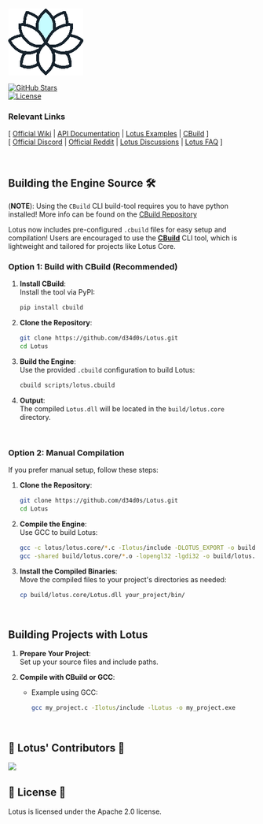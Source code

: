 ![Lotus Logo](engine/assets/logo.png)

[![GitHub Stars](https://img.shields.io/github/stars/d34d0s/Lotus?style=flat&label=stars)](https://github.com/d34d0s/Lotus/stargazers)  
[![License](https://img.shields.io/badge/license-apache%2Flibpng-green.svg)](LICENSE)  

### Relevant Links

[ [Official Wiki](https://github.com/d34d0s/Lotus/wiki) | [API Documentation](https://github.com/d34d0s/Lotus/wiki/Lotus-API-Docs) | [Lotus Examples](https://github.com/d34d0s/Lotus/tree/main/examples) | [CBuild](https://github.com/d34d0s/CBuild) ]  
[ [Official Discord](https://discord.gg/kreGBCVsQQ) | [Official Reddit](https://www.reddit.com/r/LotusEngine/) | [Lotus Discussions](https://github.com/d34d0s/Lotus/discussions) | [Lotus FAQ](https://github.com/d34d0s/Lotus/wiki/Lotus-FAQ) ]  

<br>

## Building the Engine Source 🛠️
(**NOTE**): Using the `CBuild` CLI build-tool requires you to have python installed! More info can be found on the [CBuild Repository](https://github.com/d34d0s/CBuild)

Lotus now includes pre-configured `.cbuild` files for easy setup and compilation! Users are encouraged to use the **[CBuild](https://github.com/d34d0s/CBuild)** CLI tool, which is lightweight and tailored for projects like Lotus Core.


### Option 1: Build with CBuild (Recommended)

1. **Install CBuild**:  
   Install the tool via PyPI:
   ```bash
   pip install cbuild
   ```

2. **Clone the Repository**:  
   ```bash
   git clone https://github.com/d34d0s/Lotus.git
   cd Lotus
   ```

3. **Build the Engine**:  
   Use the provided `.cbuild` configuration to build Lotus:  
   ```bash
   cbuild scripts/lotus.cbuild
   ```

4. **Output**:  
   The compiled `Lotus.dll` will be located in the `build/lotus.core` directory.

<br>

### Option 2: Manual Compilation

If you prefer manual setup, follow these steps:

1. **Clone the Repository**:  
   ```bash
   git clone https://github.com/d34d0s/Lotus.git
   cd Lotus
   ```

2. **Compile the Engine**:  
   Use GCC to build Lotus:  
   ```bash
   gcc -c lotus/lotus.core/*.c -Ilotus/include -DLOTUS_EXPORT -o build/lotus.core/*.o
   gcc -shared build/lotus.core/*.o -lopengl32 -lgdi32 -o build/lotus.core/Lotus.dll
   ```

3. **Install the Compiled Binaries**:  
   Move the compiled files to your project's directories as needed:  
   ```bash
   cp build/lotus.core/Lotus.dll your_project/bin/
   ```

<br>

## Building Projects with Lotus

1. **Prepare Your Project**:  
   Set up your source files and include paths.

2. **Compile with CBuild or GCC**:  
   - Example using GCC:  
     ```bash
     gcc my_project.c -Ilotus/include -lLotus -o my_project.exe
     ```

<br>

## 🪷 Lotus' Contributors 🪷  

<a href="https://github.com/d34d0s/Lotus/graphs/contributors">
  <img src="https://contrib.rocks/image?repo=d34d0s/Lotus&max=500&columns=20&anon=1" />
</a>

<br>

## 🪷 License 🪷  

Lotus is licensed under the Apache 2.0 license.  

<br>